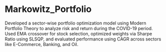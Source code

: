 # Markowitz_Portfolio
Developed a sector-wise portfolio optimization model using Modern Portfolio Theory to analyze risk and return during the COVID-19 period. Used EMA crossover for stock selection, optimized weights via Sharpe Ratio using SLSQP, and evaluated performance using CAGR across sectors like E-Commerce, Banking, and Oil.

